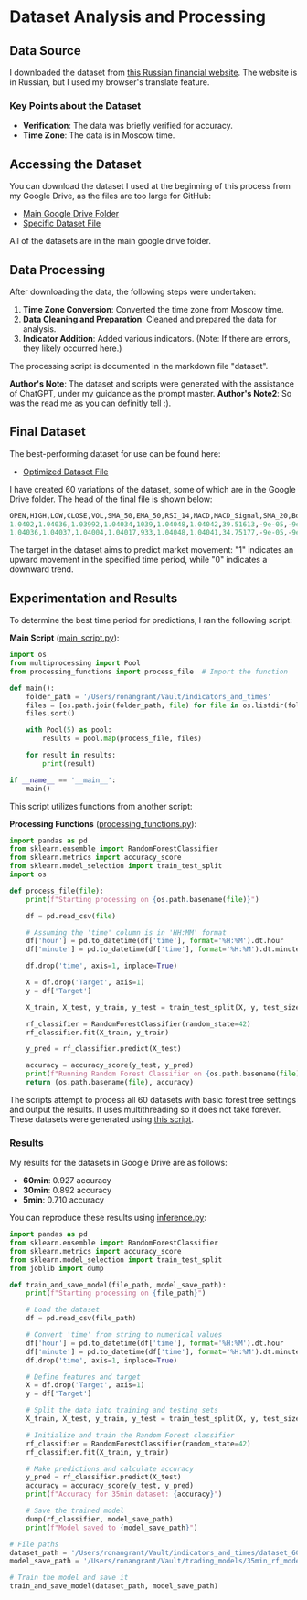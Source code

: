 # Dataset Analysis and Processing

## Data Source

I downloaded the dataset from [this Russian financial website](https://www.finam.ru/quote/forex/eurusd/export/). The website is in Russian, but I used my browser's translate feature. 

### Key Points about the Dataset
- **Verification**: The data was briefly verified for accuracy.
- **Time Zone**: The data is in Moscow time.

## Accessing the Dataset

You can download the dataset I used at the beginning of this process from my Google Drive, as the files are too large for GitHub:
- [Main Google Drive Folder](https://drive.google.com/drive/folders/1NIw2Kqc043LLIK7ZXrx8wYRol7zuFjP2?usp=drive_link)
- [Specific Dataset File](https://drive.google.com/file/d/1HAWgJpsows16hIDv3vg1szH9XQ7CGR6C/view?usp=drive_link)

All of the datasets are in the main google drive folder.

## Data Processing

After downloading the data, the following steps were undertaken:
1. **Time Zone Conversion**: Converted the time zone from Moscow time.
2. **Data Cleaning and Preparation**: Cleaned and prepared the data for analysis.
3. **Indicator Addition**: Added various indicators. (Note: If there are errors, they likely occurred here.)

The processing script is documented in the markdown file "dataset".

**Author's Note**: The dataset and scripts were generated with the assistance of ChatGPT, under my guidance as the prompt master.
**Author's Note2**: So was the read me as you can definitly tell :).

## Final Dataset

The best-performing dataset for use can be found here:
- [Optimized Dataset File](https://drive.google.com/file/d/1TbTsfjtshYY6l_2K6uCzVom-ZqGqV4vh/view?usp=drive_link)

I have created 60 variations of the dataset, some of which are in the Google Drive folder. The head of the final file is shown below:

```python
OPEN,HIGH,LOW,CLOSE,VOL,SMA_50,EMA_50,RSI_14,MACD,MACD_Signal,SMA_20,Bollinger_Upper,Bollinger_Lower,time,day_of_week,%K,%D,ATR,Target
1.0402,1.04036,1.03992,1.04034,1039,1.04048,1.04042,39.51613,-9e-05,-9e-05,1.04037,1.04082,1.03993,22:21,2,63.09523809524188,53.96825396825272,0.0003749999999999,1
1.04036,1.04037,1.04004,1.04017,933,1.04048,1.04041,34.75177,-9e-05,-9e-05,1.04035,1.04077,1.03992,22:22,2,45.56962025317808,53.681936909787,0.0003799999999999,1
```

The target in the dataset aims to predict market movement: "1" indicates an upward movement in the specified time period, while "0" indicates a downward trend.

## Experimentation and Results

To determine the best time period for predictions, I ran the following script:

**Main Script** ([main_script.py](link-to-main-script)):
```python
import os
from multiprocessing import Pool
from processing_functions import process_file  # Import the function

def main():
    folder_path = '/Users/ronangrant/Vault/indicators_and_times'
    files = [os.path.join(folder_path, file) for file in os.listdir(folder_path) if file.endswith('.csv')]
    files.sort()

    with Pool(5) as pool:
        results = pool.map(process_file, files)

    for result in results:
        print(result)

if __name__ == '__main__':
    main()

```

This script utilizes functions from another script:

**Processing Functions** ([processing_functions.py](processing_functions.py)):
```python
import pandas as pd
from sklearn.ensemble import RandomForestClassifier
from sklearn.metrics import accuracy_score
from sklearn.model_selection import train_test_split
import os

def process_file(file):
    print(f"Starting processing on {os.path.basename(file)}")

    df = pd.read_csv(file)

    # Assuming the 'time' column is in 'HH:MM' format
    df['hour'] = pd.to_datetime(df['time'], format='%H:%M').dt.hour
    df['minute'] = pd.to_datetime(df['time'], format='%H:%M').dt.minute

    df.drop('time', axis=1, inplace=True)

    X = df.drop('Target', axis=1)
    y = df['Target']

    X_train, X_test, y_train, y_test = train_test_split(X, y, test_size=0.2, random_state=42)

    rf_classifier = RandomForestClassifier(random_state=42)
    rf_classifier.fit(X_train, y_train)

    y_pred = rf_classifier.predict(X_test)

    accuracy = accuracy_score(y_test, y_pred)
    print(f"Running Random Forest Classifier on {os.path.basename(file)} - Accuracy: {accuracy}")
    return (os.path.basename(file), accuracy)

```

The scripts attempt to process all 60 datasets with basic forest tree settings and output the results. It uses multithreading so it does not take forever. These datasets were generated using [this script](main_script.py).

### Results

My results for the datasets in Google Drive are as follows:
- **60min**: 0.927 accuracy
- **30min**: 0.892 accuracy
- **5min**: 0.710 accuracy

You can reproduce these results using [inference.py](inference.py):
```python
import pandas as pd
from sklearn.ensemble import RandomForestClassifier
from sklearn.metrics import accuracy_score
from sklearn.model_selection import train_test_split
from joblib import dump

def train_and_save_model(file_path, model_save_path):
    print(f"Starting processing on {file_path}")

    # Load the dataset
    df = pd.read_csv(file_path)

    # Convert 'time' from string to numerical values
    df['hour'] = pd.to_datetime(df['time'], format='%H:%M').dt.hour
    df['minute'] = pd.to_datetime(df['time'], format='%H:%M').dt.minute
    df.drop('time', axis=1, inplace=True)

    # Define features and target
    X = df.drop('Target', axis=1)
    y = df['Target']

    # Split the data into training and testing sets
    X_train, X_test, y_train, y_test = train_test_split(X, y, test_size=0.2, random_state=42)

    # Initialize and train the Random Forest classifier
    rf_classifier = RandomForestClassifier(random_state=42)
    rf_classifier.fit(X_train, y_train)

    # Make predictions and calculate accuracy
    y_pred = rf_classifier.predict(X_test)
    accuracy = accuracy_score(y_test, y_pred)
    print(f"Accuracy for 35min dataset: {accuracy}")

    # Save the trained model
    dump(rf_classifier, model_save_path)
    print(f"Model saved to {model_save_path}")

# File paths
dataset_path = '/Users/ronangrant/Vault/indicators_and_times/dataset_60min.csv'
model_save_path = '/Users/ronangrant/Vault/trading_models/35min_rf_model.joblib'

# Train the model and save it
train_and_save_model(dataset_path, model_save_path)

```

